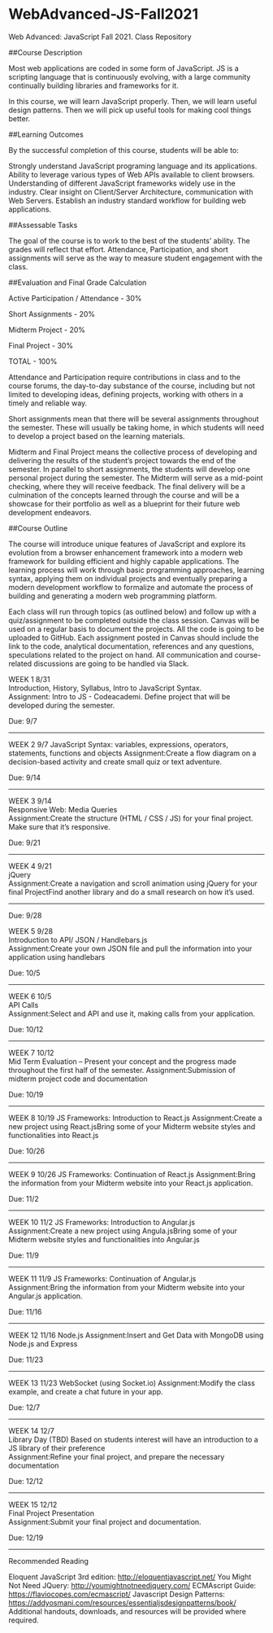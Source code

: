 # WebAdvanced-JS-Fall2021
Web Advanced: JavaScript Fall 2021. Class Repository

##Course Description

Most web applications are coded in some form of JavaScript. JS is a scripting language that is continuously evolving, with a large community continually building libraries and frameworks for it.

In this course, we will learn JavaScript properly. Then, we will learn useful design patterns. Then we will pick up useful tools for making cool things better.

 

##Learning Outcomes

By the successful completion of this course, students will be able to:

Strongly understand JavaScript programing language and its applications.
Ability to leverage various types of Web APIs available to client browsers.
Understanding of different JavaScript frameworks widely use in the industry.
Clear insight on Client/Server Architecture, communication with Web Servers.
Establish an industry standard workflow for building web applications.
 

##Assessable Tasks

The goal of the course is to work to the best of the students’ ability. The grades will reflect that effort. Attendance, Participation, and short assignments will serve as the way to measure student engagement with the class.


##Evaluation and Final Grade Calculation


Active Participation / Attendance - 30%

Short Assignments - 20%

Midterm Project - 20%

Final Project - 30%

TOTAL - 100%

 

Attendance and Participation require contributions in class and to the course forums, the day-to-day substance of the course, including but not limited to developing ideas, defining projects, working with others in a timely and reliable way.

 

Short assignments mean that there will be several assignments throughout the semester. These will usually be taking home, in which students will need to develop a project based on the learning materials.

 

Midterm and Final Project means the collective process of developing and delivering the results of the student’s project towards the end of the semester. In parallel to short assignments, the students will develop one personal project during the semester. The Midterm will serve as a mid-point checking, where they will receive feedback. The final delivery will be a culmination of the concepts learned through the course and will be a showcase for their portfolio as well as a blueprint for their future web development endeavors.

 

 

##Course Outline

The course will introduce unique features of JavaScript and explore its evolution from a browser enhancement framework into a modern web framework for building efficient and highly capable applications. The learning process will work through basic programming approaches, learning syntax, applying them on individual projects and eventually preparing a modern development workflow to formalize and automate the process of building and generating a modern web programming platform.

Each class will run through topics (as outlined below) and follow up with a quiz/assignment to be completed outside the class session. Canvas will be used on a regular basis to document the projects. All the code is going to be uploaded to GitHub. Each assignment posted in Canvas should include the link to the code, analytical documentation, references and any questions, speculations related to the project on hand. All communication and course-related discussions are going to be handled via Slack.


WEEK 1	8/31	
Introduction, History, Syllabus, Intro to JavaScript Syntax.	
Assignment: Intro to JS - Codeacademi. Define project that will be developed during the semester. 

Due: 9/7


----------------------------


WEEK 2	9/7	
JavaScript Syntax: variables, expressions, operators, statements, functions and objects	
Assignment:Create a flow diagram on a decision-based activity and create small quiz or text adventure.

Due: 9/14


----------------------------


WEEK 3	9/14	
Responsive Web: Media Queries	
Assignment:Create the structure (HTML / CSS / JS) for your final project. Make sure that it’s responsive.

Due: 9/21

----------------------------

WEEK 4	9/21	
jQuery	
Assignment:Create a navigation and scroll animation using jQuery for your final ProjectFind another library and do a small research on how it’s used.


----------------------------


Due: 9/28

WEEK 5	9/28	
Introduction to API/ JSON / Handlebars.js	
Assignment:Create your own JSON file and pull the information into your application using handlebars

Due: 10/5


----------------------------


WEEK 6	10/5	
API Calls	
Assignment:Select and API and use it, making calls from your application.

Due: 10/12


----------------------------


WEEK 7	10/12	
Mid Term Evaluation – Present your concept and the progress made throughout the first half of the semester.	
Assignment:Submission of midterm project code and documentation

Due: 10/19


----------------------------


WEEK 8	10/19	JS Frameworks: Introduction to React.js	
Assignment:Create a new project using React.jsBring some of your Midterm website styles and functionalities into React.js

Due: 10/26


----------------------------


WEEK 9	10/26	JS Frameworks: Continuation of React.js	
Assignment:Bring the information from your Midterm website into your React.js application.

Due: 11/2


----------------------------


WEEK 10	11/2	JS Frameworks: Introduction to Angular.js	
Assignment:Create a new project using Angula.jsBring some of your Midterm website styles and functionalities into Angular.js

Due: 11/9


----------------------------


WEEK 11	11/9	JS Frameworks: Continuation of Angular.js	
Assignment:Bring the information from your Midterm website into your Angular.js application.

Due: 11/16


----------------------------


WEEK 12	11/16	Node.js	
Assignment:Insert and Get Data with MongoDB using Node.js and Express

Due: 11/23


----------------------------


WEEK 13	11/23	WebSocket (using Socket.io)	
Assignment:Modify the class example, and create a chat future in your app.

Due: 12/7


----------------------------


WEEK 14	12/7	
Library Day (TBD)
Based on students interest will have an introduction to a JS library of their preference	
Assignment:Refine your final project, and prepare the necessary documentation

Due: 12/12


----------------------------


WEEK 15	12/12	
Final Project Presentation	
Assignment:Submit your final project and documentation.

Due: 12/19


----------------------------

 

Recommended Reading 

Eloquent JavaScript 3rd edition: http://eloquentjavascript.net/
You Might Not Need JQuery: http://youmightnotneedjquery.com/
ECMAscript Guide: https://flaviocopes.com/ecmascript/
Javascript Design Patterns: https://addyosmani.com/resources/essentialjsdesignpatterns/book/
Additional handouts, downloads, and resources will be provided where required.
 
